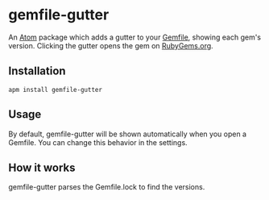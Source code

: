 # gemfile-gutter

An [Atom](https://atom.io/) package which adds a gutter to your [Gemfile](https://bundler.io/gemfile.html), showing each gem's version.
Clicking the gutter opens the gem on [RubyGems.org](https://rubygems.org/).

## Installation

```
apm install gemfile-gutter
```

## Usage

By default, gemfile-gutter will be shown automatically when you open a Gemfile.
You can change this behavior in the settings.


## How it works

gemfile-gutter parses the Gemfile.lock to find the versions.
